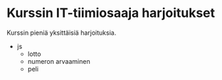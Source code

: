 # Kurssin IT-tiimiosaaja harjoitukset

Kurssin pieniä yksittäisiä harjoituksia.

- js
  - lotto
  - numeron arvaaminen
  - peli
